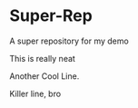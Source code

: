 # Super-Rep
A super repository for my demo

This is really neat

Another Cool Line.

Killer line, bro
